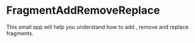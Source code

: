 # FragmentAddRemoveReplace
This small app will help you understand how to add , remove and replace fragments.
